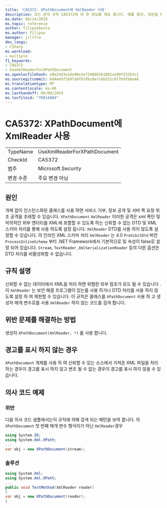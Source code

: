 ```yaml
---
title: 'CA5372: XPathDocument에 XmlReader 사용'
description: 코드 분석 규칙 CA5372에 대 한 정보를 제공 합니다. 예를 들어, 위반을 해결 하는 방법, 위반 하는 경우를 포함 합니다.
ms.date: 08/14/2019
ms.topic: reference
author: filipsebesta
ms.author: filipse
manager: jillfra
dev_langs:
- CSharp
ms.workload:
- multiple
f1_keywords:
- CA5372
- UseXmlReaderForXPathDocument
ms.openlocfilehash: e9a24d3e1de90e1ef24606161081a109f252b3c1
ms.sourcegitcommit: bd4e45f1697a8fbfdbc0a7c6b531c8f7b9fb8a48
ms.translationtype: MT
ms.contentlocale: ko-KR
ms.lasthandoff: 09/09/2019
ms.locfileid: "70814884"
---
```

# <a name="ca5372-use-xmlreader-for-xpathdocument"></a>CA5372: XPathDocument에 XmlReader 사용

|||
|-|-|
|TypeName|UseXmlReaderForXPathDocument|
|CheckId|CA5372|
|범주|Microsoft.Security|
|변경 수준|주요 변경 아님|

## <a name="cause"></a>원인

개체 없이 인스턴스화된 클래스를 사용 하면 서비스 거부, 정보 공개 및 서버 쪽 요청 위조 공격을 초래할 수 있습니다. `XPathDocument` `XmlReader` 이러한 공격은 xml 폭탄 및 악의적인 외부 엔터티를 XML에 포함할 수 있도록 하는 신뢰할 수 없는 DTD 및 XML 스키마 처리를 통해 사용 하도록 설정 됩니다. `XmlReader` DTD를 사용 하지 않도록 설정할 수 있습니다. 의 인라인 XML 스키마 처리 `XmlReader` 는 4.0 `ProhibitDtd` 버전 `ProcessInlineSchema` 부터 .NET Framework에서 기본적으로 및 속성이 false로 설정 되어 있습니다. `Stream`, `TextReader` ,`XmlSerializationReader` 등의 다른 옵션은 DTD 처리를 비활성화할 수 없습니다.

## <a name="rule-description"></a>규칙 설명

신뢰할 수 없는 데이터에서 XML을 처리 하면 위험한 외부 참조가 로드 될 수 있습니다 .이 `XmlReader` 는 보안 해결 프로그램이 있는를 사용 하거나 DTD 처리를 사용 하지 않도록 설정 하 여 제한할 수 있습니다. 이 규칙은 클래스를 `XPathDocument` 사용 하 고 생성자 매개 변수로를 사용 `XmlReader` 하지 않는 코드를 검색 합니다.

## <a name="how-to-fix-violations"></a>위반 문제를 해결하는 방법

생성자 `XPathDocument(XmlReader, *)` 를 사용 합니다.

## <a name="when-to-suppress-warnings"></a>경고를 표시 하지 않는 경우

`XPathDocument` 개체를 사용 하 여 신뢰할 수 있는 소스에서 가져온 XML 파일을 처리 하는 경우이 경고를 표시 하지 않고 변조 될 수 없는 경우이 경고를 표시 하지 않을 수 있습니다. 

## <a name="pseudo-code-examples"></a>의사 코드 예제

### <a name="violation"></a>위반

다음 의사 코드 샘플에서는이 규칙에 의해 검색 되는 패턴을 보여 줍니다.
의 `XPathDocument` 첫 번째 매개 변수 형식이가 아닌 `XmlReader`경우

```csharp
using System.IO;
using System.Xml.XPath;
...
var obj = new XPathDocument(stream);
```

### <a name="solution"></a>솔루션

```csharp
using System.Xml;
using System.Xml.XPath;
...
public void TestMethod(XmlReader reader)
{
var obj = new XPathDocument(reader);
} 
```
